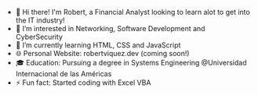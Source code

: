 - 👋 Hi there! I'm Robert, a  Financial Analyst looking to learn alot to get into the IT industry!
- 👀 I’m interested in Networking, Software Development and CyberSecurity
- 🌱 I’m currently learning HTML, CSS and JavaScript
- 🌐 Personal Website: robertviquez.dev (coming soon!)
- 🎓 Education: Pursuing a degree in Systems Engineering @Universidad Internacional de las Américas
- ⚡ Fun fact: Started coding with Excel VBA

<!---
rvqzs/rvqzs is a ✨ special ✨ repository because its `README.md` (this file) appears on your GitHub profile.
You can click the Preview link to take a look at your changes.
--->
